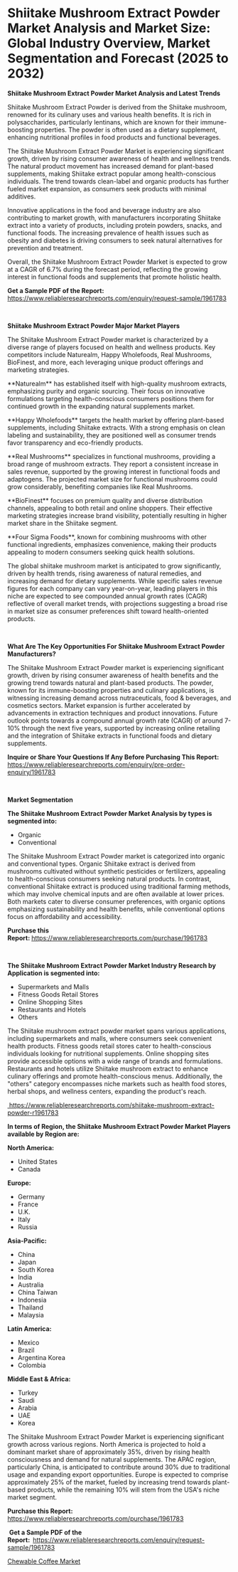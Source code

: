 <p><h1>Shiitake Mushroom Extract Powder Market Analysis and Market Size: Global Industry Overview, Market Segmentation and Forecast (2025 to 2032)</h1></p><p><strong>Shiitake Mushroom Extract Powder Market Analysis and Latest Trends</strong></p>
<p><p>Shiitake Mushroom Extract Powder is derived from the Shiitake mushroom, renowned for its culinary uses and various health benefits. It is rich in polysaccharides, particularly lentinans, which are known for their immune-boosting properties. The powder is often used as a dietary supplement, enhancing nutritional profiles in food products and functional beverages.</p><p>The Shiitake Mushroom Extract Powder Market is experiencing significant growth, driven by rising consumer awareness of health and wellness trends. The natural product movement has increased demand for plant-based supplements, making Shiitake extract popular among health-conscious individuals. The trend towards clean-label and organic products has further fueled market expansion, as consumers seek products with minimal additives.</p><p>Innovative applications in the food and beverage industry are also contributing to market growth, with manufacturers incorporating Shiitake extract into a variety of products, including protein powders, snacks, and functional foods. The increasing prevalence of health issues such as obesity and diabetes is driving consumers to seek natural alternatives for prevention and treatment.</p><p>Overall, the Shiitake Mushroom Extract Powder Market is expected to grow at a CAGR of 6.7% during the forecast period, reflecting the growing interest in functional foods and supplements that promote holistic health.</p></p>
<p><strong>Get a Sample PDF of the Report:&nbsp;</strong> <a href="https://www.reliableresearchreports.com/enquiry/request-sample/1961783?utm_campaign=2300&utm_medium=2&utm_source=Github&utm_content=ia&utm_term=15022025&utm_id=shiitake-mushroom-extract-powder">https://www.reliableresearchreports.com/enquiry/request-sample/1961783</a></p>
<p>&nbsp;</p>
<p><strong>Shiitake Mushroom Extract Powder Major Market Players</strong></p>
<p><p>The Shiitake Mushroom Extract Powder market is characterized by a diverse range of players focused on health and wellness products. Key competitors include Naturealm, Happy Wholefoods, Real Mushrooms, BioFinest, and more, each leveraging unique product offerings and marketing strategies.</p><p>**Naturealm** has established itself with high-quality mushroom extracts, emphasizing purity and organic sourcing. Their focus on innovative formulations targeting health-conscious consumers positions them for continued growth in the expanding natural supplements market.</p><p>**Happy Wholefoods** targets the health market by offering plant-based supplements, including Shiitake extracts. With a strong emphasis on clean labeling and sustainability, they are positioned well as consumer trends favor transparency and eco-friendly products.</p><p>**Real Mushrooms** specializes in functional mushrooms, providing a broad range of mushroom extracts. They report a consistent increase in sales revenue, supported by the growing interest in functional foods and adaptogens. The projected market size for functional mushrooms could grow considerably, benefiting companies like Real Mushrooms.</p><p>**BioFinest** focuses on premium quality and diverse distribution channels, appealing to both retail and online shoppers. Their effective marketing strategies increase brand visibility, potentially resulting in higher market share in the Shiitake segment.</p><p>**Four Sigma Foods**, known for combining mushrooms with other functional ingredients, emphasizes convenience, making their products appealing to modern consumers seeking quick health solutions.</p><p>The global shiitake mushroom market is anticipated to grow significantly, driven by health trends, rising awareness of natural remedies, and increasing demand for dietary supplements. While specific sales revenue figures for each company can vary year-on-year, leading players in this niche are expected to see compounded annual growth rates (CAGR) reflective of overall market trends, with projections suggesting a broad rise in market size as consumer preferences shift toward health-oriented products.</p></p>
<p>&nbsp;</p>
<p><strong>What Are The Key Opportunities For Shiitake Mushroom Extract Powder Manufacturers?</strong></p>
<p><p>The Shiitake Mushroom Extract Powder market is experiencing significant growth, driven by rising consumer awareness of health benefits and the growing trend towards natural and plant-based products. The powder, known for its immune-boosting properties and culinary applications, is witnessing increasing demand across nutraceuticals, food & beverages, and cosmetics sectors. Market expansion is further accelerated by advancements in extraction techniques and product innovations. Future outlook points towards a compound annual growth rate (CAGR) of around 7-10% through the next five years, supported by increasing online retailing and the integration of Shiitake extracts in functional foods and dietary supplements.</p></p>
<p><strong>Inquire or Share Your Questions If Any Before Purchasing This Report:</strong> <a href="https://www.reliableresearchreports.com/enquiry/pre-order-enquiry/1961783?utm_campaign=2300&utm_medium=2&utm_source=Github&utm_content=ia&utm_term=15022025&utm_id=shiitake-mushroom-extract-powder">https://www.reliableresearchreports.com/enquiry/pre-order-enquiry/1961783</a></p>
<p>&nbsp;</p>
<p><strong>Market Segmentation</strong></p>
<p><strong>The Shiitake Mushroom Extract Powder Market Analysis by types is segmented into:</strong></p>
<p><ul><li>Organic</li><li>Conventional</li></ul></p>
<p><p>The Shiitake Mushroom Extract Powder market is categorized into organic and conventional types. Organic Shiitake extract is derived from mushrooms cultivated without synthetic pesticides or fertilizers, appealing to health-conscious consumers seeking natural products. In contrast, conventional Shiitake extract is produced using traditional farming methods, which may involve chemical inputs and are often available at lower prices. Both markets cater to diverse consumer preferences, with organic options emphasizing sustainability and health benefits, while conventional options focus on affordability and accessibility.</p></p>
<p><strong>Purchase this Report:&nbsp;</strong><a href="https://www.reliableresearchreports.com/purchase/1961783?utm_campaign=2300&utm_medium=2&utm_source=Github&utm_content=ia&utm_term=15022025&utm_id=shiitake-mushroom-extract-powder">https://www.reliableresearchreports.com/purchase/1961783</a></p>
<p>&nbsp;</p>
<p><strong>The Shiitake Mushroom Extract Powder Market Industry Research by Application is segmented into:</strong></p>
<p><ul><li>Supermarkets and Malls</li><li>Fitness Goods Retail Stores</li><li>Online Shopping Sites</li><li>Restaurants and Hotels</li><li>Others</li></ul></p>
<p><p>The Shiitake mushroom extract powder market spans various applications, including supermarkets and malls, where consumers seek convenient health products. Fitness goods retail stores cater to health-conscious individuals looking for nutritional supplements. Online shopping sites provide accessible options with a wide range of brands and formulations. Restaurants and hotels utilize Shiitake mushroom extract to enhance culinary offerings and promote health-conscious menus. Additionally, the "others" category encompasses niche markets such as health food stores, herbal shops, and wellness centers, expanding the product's reach.</p></p>
<p><a href="https://www.reliableresearchreports.com/shiitake-mushroom-extract-powder-r1961783?utm_campaign=2300&utm_medium=2&utm_source=Github&utm_content=ia&utm_term=15022025&utm_id=shiitake-mushroom-extract-powder">&nbsp;https://www.reliableresearchreports.com/shiitake-mushroom-extract-powder-r1961783</a></p>
<p><strong>In terms of Region, the Shiitake Mushroom Extract Powder Market Players available by Region are:</strong></p>
<p>
    <p> <strong> North America: </strong>
        <ul>
            <li>United States</li>
            <li>Canada</li>
        </ul>
        </p> 
    <p> <strong> Europe: </strong>
        <ul>
            <li>Germany</li>
            <li>France</li>
            <li>U.K.</li>
            <li>Italy</li>
            <li>Russia</li>
        </ul>
        </p> 
    <p> <strong> Asia-Pacific: </strong>
        <ul>
            <li>China</li>
            <li>Japan</li>
            <li>South Korea</li>
            <li>India</li>
            <li>Australia</li>
            <li>China Taiwan</li>
            <li>Indonesia</li>
            <li>Thailand</li>
            <li>Malaysia</li>
        </ul>
        </p> 
    <p> <strong> Latin America: </strong>
        <ul>
            <li>Mexico</li>
            <li>Brazil</li>
            <li>Argentina Korea</li>
            <li>Colombia</li>
        </ul>
        </p> 
    <p> <strong> Middle East & Africa: </strong>
        <ul>
            <li>Turkey</li>
            <li>Saudi</li>
            <li>Arabia</li>
            <li>UAE</li>
            <li>Korea</li>
        </ul>
    </p>
    </p>
<p><p>The Shiitake Mushroom Extract Powder Market is experiencing significant growth across various regions. North America is projected to hold a dominant market share of approximately 35%, driven by rising health consciousness and demand for natural supplements. The APAC region, particularly China, is anticipated to contribute around 30% due to traditional usage and expanding export opportunities. Europe is expected to comprise approximately 25% of the market, fueled by increasing trend towards plant-based products, while the remaining 10% will stem from the USA's niche market segment.</p></p>
<p><strong>Purchase this Report: </strong><a href="https://www.reliableresearchreports.com/purchase/1961783?utm_campaign=2300&utm_medium=2&utm_source=Github&utm_content=ia&utm_term=15022025&utm_id=shiitake-mushroom-extract-powder">https://www.reliableresearchreports.com/purchase/1961783</a></p>
<p>&nbsp;<strong>Get a Sample PDF of the Report:&nbsp;&nbsp;</strong><a href="https://www.reliableresearchreports.com/enquiry/request-sample/1961783?utm_campaign=2300&utm_medium=2&utm_source=Github&utm_content=ia&utm_term=15022025&utm_id=shiitake-mushroom-extract-powder">https://www.reliableresearchreports.com/enquiry/request-sample/1961783</a></p>
<p><strong></strong></p>
<p><p><a href="https://github.com/stephaniwo144/Market-Research-Report-List-1/blob/main/chewable-coffee-market.md?utm_campaign=2300&utm_medium=2&utm_source=Github&utm_content=ia&utm_term=15022025&utm_id=shiitake-mushroom-extract-powder">Chewable Coffee Market</a></p></p>